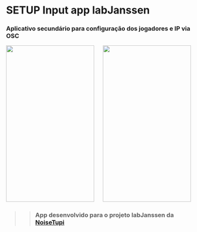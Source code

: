 # SETUP Input app labJanssen

### Aplicativo secundário para configuração dos jogadores e IP via OSC 

<img src="https://user-images.githubusercontent.com/67715164/167052724-ea622759-9dc6-485b-9ff3-d37ea0d8af5b.png" width="240" height="426">&nbsp;&nbsp;&nbsp;&nbsp;&nbsp;  <img src="https://user-images.githubusercontent.com/67715164/167052828-0891acde-bafc-4c88-a77f-b0523bbac6bc.png" width="240" height="426">






>>### App desenvolvido para o projeto labJanssen da [NoiseTupi](https://noisetupi.com.br/)
